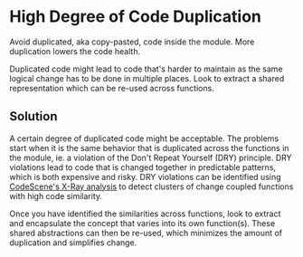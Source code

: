 # High Degree of Code Duplication

Avoid duplicated, aka copy-pasted, code inside the module. More duplication lowers the code health.

Duplicated code might lead to code that's harder to maintain as the same logical change has to be done in multiple places. Look to extract a shared representation which can be re-used across functions.

## Solution

A certain degree of duplicated code might be acceptable.
The problems start when it is the same behavior that is
duplicated across the functions in the module, ie. a violation of the
Don't Repeat Yourself (DRY) principle. DRY violations lead to
code that is changed together in predictable patterns, which is both expensive and risky.
DRY violations can be identified using [CodeScene's
X-Ray analysis](https://codescene.com/blog/software-revolution-part3/) to detect clusters of change coupled functions 
with high code similarity.

Once you have identified the similarities across functions, look to extract and 
encapsulate the concept that varies into its own function(s). These shared abstractions 
can then be re-used, which minimizes the amount of duplication and simplifies change.
